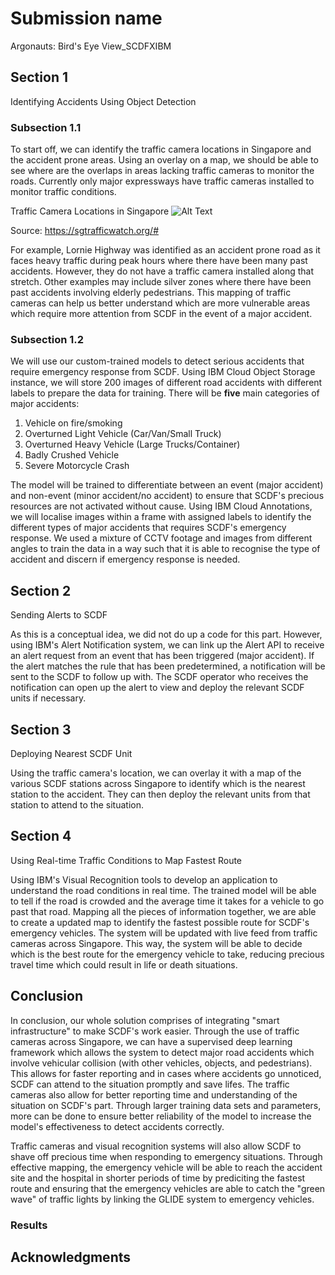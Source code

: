 # Submission name
Argonauts: Bird's Eye View_SCDFXIBM

## Section 1
Identifying Accidents Using Object Detection

### Subsection 1.1
To start off, we can identify the traffic camera locations in Singapore and the accident prone areas. Using an overlay on a map, we should be able to see where are the overlaps in areas lacking traffic cameras to monitor the roads. Currently only major expressways have traffic cameras installed to monitor traffic conditions. 

Traffic Camera Locations in Singapore
![Alt Text](https://i.ibb.co/6Y73vbf/Screenshot-2020-06-14-at-12-02-27-PM.png)

Source: https://sgtrafficwatch.org/#

For example, Lornie Highway was identified as an accident prone road as it faces heavy traffic during peak hours where there have been many past accidents. However, they do not have a traffic camera installed along that stretch. Other examples may include silver zones where there have been past accidents involving elderly pedestrians. This mapping of traffic cameras can help us better understand which are more vulnerable areas which require more attention from SCDF in the event of a major accident. 

### Subsection 1.2
We will use our custom-trained models to detect serious accidents that require emergency response from SCDF. Using IBM Cloud Object Storage instance, we will store 200 images of different road accidents with different labels to prepare the data for training. There will be **five** main categories of major accidents:
1. Vehicle on fire/smoking
2. Overturned Light Vehicle (Car/Van/Small Truck)
3. Overturned Heavy Vehicle (Large Trucks/Container)
4. Badly Crushed Vehicle
5. Severe Motorcycle Crash

The model will be trained to differentiate between an event (major accident) and non-event (minor accident/no accident) to ensure that SCDF's precious resources are not activated without cause. Using IBM Cloud Annotations, we will localise images within a frame with assigned labels to identify the different types of major accidents that requires SCDF's emergency response. We used a mixture of CCTV footage and images from different angles to train the data in a way such that it is able to recognise the type of accident and discern if emergency response is needed. 

## Section 2
Sending Alerts to SCDF

As this is a conceptual idea, we did not do up a code for this part. However, using IBM's Alert Notification system, we can link up the Alert API to receive an alert request from an event that has been triggered (major accident). If the alert matches the rule that has been predetermined, a notification will be sent to the SCDF to follow up with. The SCDF operator who receives the notification can open up the alert to view and deploy the relevant SCDF units if necessary. 

## Section 3 
Deploying Nearest SCDF Unit

Using the traffic camera's location, we can overlay it with a map of the various SCDF stations across Singapore to identify which is the nearest station to the accident. They can then deploy the relevant units from that station to attend to the situation. 

## Section 4 
Using Real-time Traffic Conditions to Map Fastest Route

Using IBM's Visual Recognition tools to develop an application to understand the road conditions in real time. The trained model will be able to tell if the road is crowded and the average time it takes for a vehicle to go past that road. Mapping all the pieces of information together, we are able to create a updated map to identify the fastest possible route for SCDF's emergency vehicles. The system will be updated with live feed from traffic cameras across Singapore. This way, the system will be able to decide which is the best route for the emergency vehicle to take, reducing precious travel time which could result in life or death situations. 


## Conclusion
In conclusion, our whole solution comprises of integrating "smart infrastructure" to make SCDF's work easier. Through the use of traffic cameras across Singapore, we can have a supervised deep learning framework which allows the system to detect major road accidents which involve vehicular collision (with other vehicles, objects, and pedestrians). This allows for faster reporting and in cases where accidents go unnoticed, SCDF can attend to the situation promptly and save lifes. The traffic cameras also allow for better reporting time and understanding of the situation on SCDF's part. Through larger training data sets and parameters, more can be done to ensure better reliability of the model to increase the model's effectiveness to detect accidents correctly. 

Traffic cameras and visual recognition systems will also allow SCDF to shave off precious time when responding to emergency situations. Through effective mapping, the emergency vehicle will be able to reach the accident site and the hospital in shorter periods of time by prediciting the fastest route and ensuring that the emergency vehicles are able to catch the "green wave" of traffic lights by linking the GLIDE system to emergency vehicles. 

### Results

## Acknowledgments
